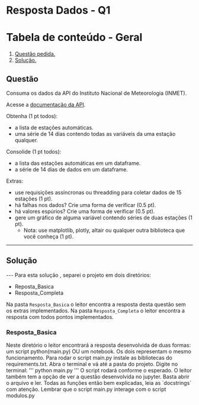 # Resposta Dados - Q1

# Tabela de conteúdo - Geral

1. [ Questão pedida. ](#desc)
2. [ Solução. ](#usage)


<a name="desc"></a>
Questão
---
Consuma os dados da API do Instituto Nacional de Meteorologia (INMET).

Acesse a [documentação da API](https://portal.inmet.gov.br/manual/manual-de-uso-da-api-esta%C3%A7%C3%B5es).

Obtenha (1 pt todos):

- a lista de estações automáticas.
- uma série de 14 dias contendo todas as variáveis da uma estação qualquer.

Consolide (1 pt todos):

- a lista das estações automáticas em um dataframe.
- a série de 14 dias de dados em um dataframe.

Extras:

- use requisições assíncronas ou threadding para coletar dados de 15 estações (1 pt).
- há falhas nos dados? Crie uma forma de verificar (0.5 pt).
- há valores espúrios? Crie uma forma de verificar (0.5 pt).
- gere um gráfico de alguma variável contendo séries de duas estações (1 pt).
  - Nota: use matplotlib, plotly, altair ou qualquer outra biblioteca que você conheça (1 pt).

---

<a name="usage"></a>
<h2>Solução</h2>
---
Para esta solução , separei o projeto em dois diretórios:

- Reposta_Basica
- Resposta_Completa

Na pasta `Resposta_Basica` o leitor encontra a resposta desta questão sem os extras implementados.
Na pasta `Resposta_Completa` o  leitor encontra a resposta com todos pontos implementados. 

<h3>Resposta_Basica</h3>
Neste diretório o leitor encontrará a resposta desenvolvida de duas formas: um script python(main.py) OU um notebook. Os dois representam o mesmo funcionamento.
Para rodar o script main.py instale as bibliotecas do requirements.txt. Abra o terminal e vá até a pasta do projeto. Digite no terminal:
''' 
python main.py
'''
O script rodará conforme o esperado. O leitor também tem a opção de ver a questão desenvolvida no jupyter. Basta abrir o arquivo e ler. 
Todas as funções então bem explicadas, leia as `docstrings` com atenção. Lembrar que o script main.py interage com o script modulos.py


